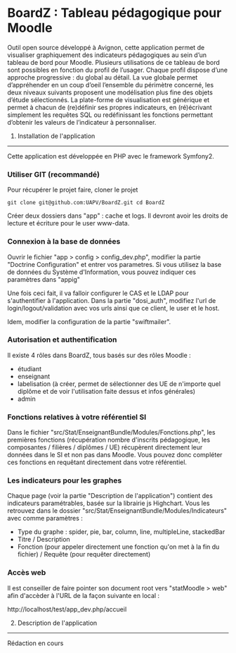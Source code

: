 
BoardZ : Tableau pédagogique pour Moodle
========================

Outil open source développé à Avignon, cette application permet de visualiser graphiquement des indicateurs pédagogiques au sein d’un tableau de bord pour Moodle.
Plusieurs utilisations de ce tableau de bord sont possibles en fonction du profil de l’usager. Chaque profil dispose d’une approche progressive : du global au détail.
La vue globale permet d’appréhender en un coup d’oeil l’ensemble du périmètre concerné, les deux niveaux suivants proposent une modélisation plus fine des objets d’étude sélectionnés.
La plate-forme de visualisation est générique et permet à chacun de (re)définir ses propres indicateurs, en (ré)écrivant simplement les requêtes SQL ou redéfinissant les fonctions permettant d’obtenir les valeurs de l’indicateur à personnaliser.


1) Installation de l'application
----------------------------------

Cette application est développée en PHP avec le framework Symfony2.

### Utiliser GIT (recommandé)

Pour récupérer le projet faire, cloner le projet

    git clone git@github.com:UAPV/BoardZ.git cd BoardZ

Créer deux dossiers dans "app" : cache et logs.
Il devront avoir les droits de lecture et écriture pour le user www-data.


### Connexion à la base de données

Ouvrir le fichier "app > config > config_dev.php", modifier la partie "Doctrine Configuration" et entrer vos parametres.
Si vous utilisez la base de données du Système d'Information, vous pouvez indiquer ces paramètres dans "appig"

Une fois ceci fait, il va falloir configurer le CAS et le LDAP pour s'authentifier à l'application. Dans la partie "dosi_auth", modifiez l'url de login/logout/validation avec vos urls ainsi que ce client, le user et le host.

Idem, modifier la configuration de la partie "swiftmailer".


### Autorisation et authentification

Il existe 4 rôles dans BoardZ, tous basés sur des rôles Moodle :
- étudiant
- enseignant
- labelisation (à créer, permet de sélectionner des UE de n'importe quel diplôme et de voir l'utilisation faite dessus et infos générales)
- admin


### Fonctions relatives à votre référentiel SI

Dans le fichier "src/Stat/EnseignantBundle/Modules/Fonctions.php", les premières fonctions (récupération nombre d'inscrits pédagogique, les composantes / filières / diplômes / UE)
récupèrent directement leur données dans le SI et non pas dans Moodle.
Vous pouvez donc compléter ces fonctions en requêtant directement dans votre référentiel.


### Les indicateurs pour les graphes

Chaque page (voir la partie "Description de l'application") contient des indicateurs paramétrables, basée sur la librairie js Highchart.
Vous les retrouvez dans le dossier "src/Stat/EnseignantBundle/Modules/Indicateurs" avec comme paramètres :
- Type du graphe : spider, pie, bar, column, line, multipleLine, stackedBar
- Titre / Description
- Fonction (pour appeler directement une fonction qu'on met à la fin du fichier) / Requête (pour requêter directement)


### Accès web

Il est conseiller de faire pointer son document root vers "statMoodle > web" afin d'accèder à l'URL de la façon suivante en local :

http://localhost/test/app_dev.php/accueil



2) Description de l'application
----------------------------------

Rédaction en cours